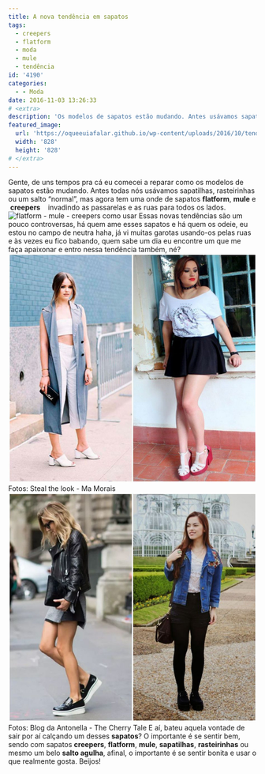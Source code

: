 ```yaml
---
title: A nova tendência em sapatos
tags:
  - creepers
  - flatform
  - moda
  - mule
  - tendência
id: '4190'
categories:
  - - Moda
date: 2016-11-03 13:26:33
# <extra>
description: 'Os modelos de sapatos estão mudando. Antes usávamos sapatilhas, rasteirinhas ou um salto “normal”, mas agora tem uma onde de sapatos flatform, mule, creepers, invadindo as passarelas e as ruas para todos os lados.'
featured_image: 
  url: 'https://oqueeuiafalar.github.io/wp-content/uploads/2016/10/tendências-de-sapatos.jpg'
  width: '828'
  height: '828'
# </extra>
---
```


Gente, de uns tempos pra cá eu comecei a reparar como os modelos de sapatos estão mudando. Antes todas nós usávamos sapatilhas, rasteirinhas ou um salto “normal”, mas agora tem uma onde de sapatos **flatform**, **mule** e  **creepers**    invadindo as passarelas e as ruas para todos os lados. ![flatform - mule - creepers como usar](/wp-content/uploads/2016/10/tendências-de-sapatos.jpg) Essas novas tendências são um pouco controversas, há quem ame esses sapatos e há quem os odeie, eu estou no campo de neutra haha, já vi muitas garotas usando-os pelas ruas e às vezes eu fico babando, quem sabe um dia eu encontre um que me faça apaixonar e entro nessa tendência também, né? ![como usar flatform](/wp-content/uploads/2016/10/como-usar-sapato-mule.jpg) Fotos: Steal the look - Ma Morais ![como usar creeper](/wp-content/uploads/2016/10/como-usar-flatform.jpg) Fotos: Blog da Antonella - The Cherry Tale E aí, bateu aquela vontade de sair por aí calçando um desses **sapatos**? O importante é se sentir bem, sendo com sapatos **creepers**, **flatform**, **mule**, **sapatilhas**, **rasteirinhas** ou mesmo um belo **salto agulha**, afinal, o importante é se sentir bonita e usar o que realmente gosta. Beijos!
